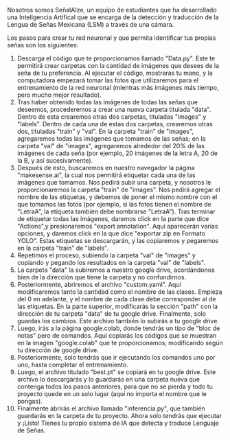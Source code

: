 Nosotros somos SeñalAIze, un equipo de estudiantes que ha desarrollado una Inteligencia Artifical que se encarga de la detección y traducción de la Lengua de Señas Mexicana (LSM) a través de una cámara.

Los pasos para crear tu red neuronal y que permita identificar tus propias señas son los siguientes:

1. Descarga el código que te proporcionamos llamado "Data.py". Este te permitirá crear carpetas con la cantidad de imágenes que desees de la seña de tu preferencia. Al ejecutar el código, mostrarás tu mano, y la computadora empezará tomar las fotos que utilizaremos para el entrenamiento de la red neuronal (mientras más imágenes más tiempo, pero mucho mejor resultado).
2. Tras haber obtenido todas las imágenes de todas las señas que deseemos, procederemos a crear una nueva carpeta titulada "data". Dentro de esta crearemos otras dos carpetas, tituladas "images" y "labels". Dentro de cada una de estas dos carpetas, crearemos otras dos, tituladas "train" y "val". En la carpeta "train" de "images", agregaremos todas las imágenes que tomamos de las señas; en la carpeta "val" de "images", agregaremos alrededor del 20% de las imágenes de cada seña (por ejemplo, 20 imágenes de la letra A, 20 de la B, y así sucesivamente).
3. Después de esto, buscaremos en nuestro navegador la página "makesense.ai", la cual nos permitirá etiquetar cada una de las imágenes que tomamos. Nos pedirá subir una carpeta, y nosotros le proporcionaremos la carpeta "train" de "images". Nos pedirá agregar el nombre de las etiquetas, y debemos de poner el mismo nombre con el que tomamos las fotos (por ejemplo, si las fotos tienen el nombre de "LetraA", la etiqueta también debe nombrarse "LetraA"). Tras terminar de etiquetar todas las imágenes, daremos click en la parte que dice "Actions",y presionaremos "export annotation". Aquí aparecerán varias opciones, y daremos click en la que dice "exportar zip en Formato YOLO". Estas etiquetas se descargarán, y las copiaremos y pegaremos en la carpeta "train" de "labels".
4. Repetimos el proceso, subiendo la carpeta "val" de "images" y copiando y pegando los resultados en la carpeta "val" de "labels".
5. La carpeta "data" la subiremos a nuestro google drive, acordándonos bien de la dirección que tiene la carpeta y no confundirnos.
6. Posteriormente, abriremos el archivo "custom.yaml". Aquí modificaremos tanto la cantidad como el nombre de las clases. Empieza del 0 en adelante, y el nombre de cada clase debe corresponder al de las etiquetas. En la parte superior, modificarás la sección "path" con la dirección de tu carpeta "data" de tu google drive. Finalmente, solo  guardas los cambios. Este archivo también lo subirás a tu google drive.
7. Luego, irás a la página google.colab, donde tendrás un tipo de "bloc de notas" pero de comandos. Aquí copiarás los códigos que se muestran en la imagen "google.colab" que te proporcionamos, modificando según tu dirección de google drive.
8. Posteriormente, solo tendrás que ir ejecutando los comandos uno por uno, hasta completar el entrenamiento.
9. Luego, el archivo titulado "best.pt" se copiará en tu google drive. Este archivo lo descargarás y lo guardarás en una carpeta nueva que contenga todos los pasos anteriores, para que no se pierda y todo tu proyecto quede en un solo lugar (aquí no importa el nombre que le pongas).
10. Finalmente abrirás el archivo llamado "inferencia.py", que también guardarás en la carpeta de tu proyecto. Ahora solo tendrás que ejecutar y ¡Listo! Tienes tu propio sistema de IA que detecta y traduce Lenguaje de Señas.
